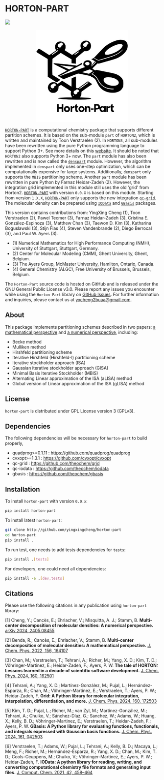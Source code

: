# HORTON-PART
<a href='https://docs.python.org/3.10/'><img src='https://img.shields.io/badge/python-3.10-blue.svg'></a>

<div align="center">
  <img src="./docs/horton_part_logo.svg"  width="300px" />
</div>

[`HORTON-PART`](https://github.com/yingxingcheng/horton-part) is a computational chemistry package that supports different partition schemes.
It is based on the sub-module `part` of `HORTON2`, which is written and maintained by Toon Verstraelen (2).
In `HORTON3`, all sub-modules have been rewritten using the pure Python programming language to support Python 3+.
See more details on this [website](http://theochem.github.com/horton/).
It should be noted that `HORTON2` also supports Python 3+ now.
The `part` module has also been rewritten and is now called the [`denspart`](https://github.com/theochem/denspart) module.
However, the algorithm implemented in `denspart` only uses one-step optimization, which can be computationally expensive for large systems.
Additionally, `denspart` only supports the `MBIS` partitioning scheme.
Another `part` module has been rewritten in pure Python by Farnaz Heidar-Zadeh (2).
However, the integration grid implemented in this module still uses the old 'grid' from Horton2.
[`HORTON-PART`](https://github.com/yingxingcheng/horton-part) with version `0.0.X` is based on this module.
Starting from version `1.X.X`, [`HORTON-PART`](https://github.com/yingxingcheng/horton-part) only supports the new integration [`qc-grid`](https://github.com/theochem/grid).
The molecular density can be prepared using [`IOData`](https://github.com/theochem/iodata) and [`GBasis`](https://github.com/theochem/gbasis) packages.

This version contains contributions from:
YingXing Cheng (1),
Toon Verstraelen (2),
Pawel Tecmer (3),
Farnaz Heidar-Zadeh (3),
Cristina E. González-Espinoza (3),
Matthew Chan (3),
Taewon D. Kim (3),
Katharina Boguslawski (3),
Stijn Fias (4),
Steven Vandenbrande (2),
Diego Berrocal (3),
and Paul W. Ayers (3).

- (1) Numerical Mathematics for High Performance Computing (NMH), University of Stuttgart, Stuttgart, Germany.
- (2) Center for Molecular Modeling (CMM), Ghent University, Ghent, Belgium.
- (3) The Ayers Group, McMaster University, Hamilton, Ontario, Canada.
- (4) General Chemistry (ALGC), Free University of Brussels, Brussels, Belgium.

The `Horton-Part` source code is hosted on GitHub and is released under the GNU General Public License v3.0.
Please report any issues you encounter while using the `Horton-Part` library on [GitHub Issues](https://github.com/yingxingcheng/horton-part/issues/new).
For further information and inquiries, please contact us at yxcheng2buaa@gmail.com.


## About
This package implements partitioning schemes described in two papers: [a mathematical perspective](https://doi.org/10.1063/5.0076630) and [a numerical perspective](https://doi.org/10.48550/arXiv.2405.08455), including:

- Becke method
- Mulliken method
- Hirshfeld partitioning scheme
- Iterative Hirshfeld (Hirshfeld-I) partitioning scheme
- Iterative stockholder approach (ISA)
- Gaussian iterative stockholder approach (GISA)
- Minimal Basis Iterative Stockholder (MBIS)
- Alternating Linear approximation of the ISA (aLISA) method
- Global version of Linear approximation of the ISA (gLISA) method

## License

`horton-part` is distributed under GPL License version 3 (GPLv3).

## Dependencies

The following dependencies will be necessary for `horton-part` to build properly,

* quadprog>=0.1.11 : https://github.com/quadprog/quadprog
* cvxopt>=1.3.1 : https://github.com/cvxopt/cvxopt
* qc-grid : https://github.com/theochem/grid
* qc-iodata : https://github.com/theochem/iodata
* gbasis : https://github.com/theochem/gbasis


## Installation

To install `horton-part` with version `0.0.x`:

```bash
pip install horton-part
```

To install latest `horton-part`:

```bash
git clone http://github.com/yingxingcheng/horton-part
cd horton-part
pip install .
```

To run test, one needs to add tests dependencies for `tests`:

```bash
pip install .[tests]
```

For developers, one could need all dependencies:
```bash
pip install -e .[dev,tests]
```

## Citations

Please use the following citations in any publication using `horton-part` library:

[1] Cheng, Y.; Cancès, E.; Ehrlacher, V.; Misquitta, A. J.; Stamm, B.
**Multi-center decomposition of molecular densities: A numerical perspective.**
[arXiv 2024, 2405.08455](https://doi.org/10.48550/arXiv.2405.08455)

[2] Benda, R.; Cancès, E.; Ehrlacher, V.; Stamm, B.
**Multi-center decomposition of molecular densities: A mathematical perspective.**
[J. Chem. Phys. 2022, 156, 164107](https://doi.org/10.1063/5.0076630)

[3] Chan, M.; Verstraelen, T.; Tehrani, A.; Richer, M.; Yang, X. D.; Kim, T. D.; Vöhringer-Martinez, E.; Heidar-Zadeh, F.; Ayers, P. W.
**The tale of HORTON: Lessons learned in a decade of scientific software development.**
[J. Chem. Phys. 2024, 160, 162501](https://doi.org/10.1063/5.0196638)

[4] Tehrani, A.; Yang, X. D.; Martínez-González, M.; Pujal, L.; Hernández-Esparza, R.; Chan, M.; Vöhringer-Martinez, E.; Verstraelen, T.; Ayers, P. W.; Heidar-Zadeh, F.
**Grid: A Python library for molecular integration, interpolation, differentiation, and more.**
[J. Chem. Phys. 2024, 160, 172503](https://doi.org/10.1063/5.0202240)

[5] Kim, T. D.; Pujal, L.; Richer, M.; van Zyl, M.; Martínez-González, M.; Tehrani, A.; Chuiko, V.; Sánchez-Díaz, G.; Sanchez, W.; Adams, W.; Huang, X.; Kelly, B. D.; Vöhringer-Martinez, E.; Verstraelen, T.; Heidar-Zadeh, F.; Ayers, P. W.
**GBasis: A Python library for evaluating functions, functionals, and integrals expressed with Gaussian basis functions.**
[J. Chem. Phys. 2024, 161, 042503](https://doi.org/10.1063/5.0216776)

[6] Verstraelen, T.; Adams, W.; Pujal, L.; Tehrani, A.; Kelly, B. D.; Macaya, L.; Meng, F.; Richer, M.; Hernández-Esparza, R.; Yang, X. D.; Chan, M.; Kim, T. D.; Cools-Ceuppens, M.; Chuiko, V.; Vöhringer-Martinez, E.; Ayers, P. W.; Heidar-Zadeh, F.
**IOData: A python library for reading, writing, and converting computational chemistry file formats and generating input files.**
[J. Comput. Chem. 2021, 42, 458–464](https://doi.org/10.1002/jcc.26468)
